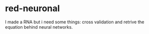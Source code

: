 # red-neuronal
I made a RNA but i need some things: cross validation and retrive the equation behind neural networks.
